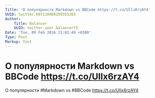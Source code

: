 ```yaml
---
Title: 'О популярности Markdown vs BBCode https://t.co/Ullx6rzAY4'
UUID: twitter.697118468156555265
Author:
    Title: Balancer
    UUID: twitter.user.balancer73
Date: 'Tue, 09 Feb 2016 21:02:49 +0300'
Type: Post
Markup: Text
---
```


# О популярности Markdown vs BBCode https://t.co/Ullx6rzAY4

О популярности #Markdown vs #BBCode https://t.co/Ullx6rzAY4